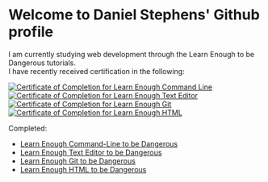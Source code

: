 # Welcome to Daniel Stephens' Github profile

I am currently studying web development through the Learn Enough to be Dangerous tutorials.</br>
I have recently received certification in the following:

<a href="https://www.learnenough.com/certificates/dstep189"><img src="https://www.learnenough.com/certificates/dstep189/command-line-tutorial.svg" alt="Certificate of Completion for Learn Enough Command Line"></a>
<a href="https://www.learnenough.com/certificates/dstep189"><img src="https://www.learnenough.com/certificates/dstep189/text-editor-tutorial.svg" alt="Certificate of Completion for Learn Enough Text Editor"></a>
<a href="https://www.learnenough.com/certificates/dstep189"><img src="https://www.learnenough.com/certificates/dstep189/git-tutorial.svg" alt="Certificate of Completion for Learn Enough Git"></a>
<a href="https://www.learnenough.com/certificates/dstep189"><img src="https://www.learnenough.com/certificates/dstep189/html-tutorial.svg" alt="Certificate of Completion for Learn Enough HTML"></a>

Completed:
* <a href="https://www.learnenough.com/command-line">Learn Enough Command-Line to be Dangerous</a>
* <a href="https://www.learnenough.com/text-editor">Learn Enough Text Editor to be Dangerous</a>
* <a href="https://www.learnenough.com/git">Learn Enough Git to be Dangerous</a>
* <a href="https://www.learnenough.com/html">Learn Enough HTML to be Dangerous</a>

<!-- * <a href="https://www.learnenough.com/css">Learn Enough CSS to be Dangerous</a>
* <a href="https://www.learnenough.com/javascript">Learn Enough JavaScript to be Dangerous</a>
* <a href="https://www.learnenough.com/ruby">Learn Enough Ruby to be Dangerous</a>
* <a href="https://www.learnenough.com/ruby-on-rails-6th-edition">Ruby on Rails Tutorial</a> -->

<!--
**dStep189/dStep189** is a ✨ _special_ ✨ repository because its `README.md` (this file) appears on your GitHub profile.

Here are some ideas to get you started:

- 🔭 I’m currently working on ...
- 🌱 I’m currently learning ...
- 👯 I’m looking to collaborate on ...
- 🤔 I’m looking for help with ...
- 💬 Ask me about ...
- 📫 How to reach me: ...
- 😄 Pronouns: ...
- ⚡ Fun fact: ...
-->
